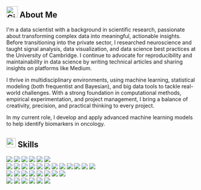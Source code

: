 ## <img src="https://github.githubassets.com/images/modules/logos_page/GitHub-Mark.png" alt="GitHub Logo" width="30"/> **About Me**

I'm a data scientist with a background in scientific research, passionate about transforming complex data into meaningful, actionable insights. Before transitioning into the private sector, I researched neuroscience and taught signal analysis, data visualization, and data science best practices at the University of Cambridge. I continue to advocate for reproducibility and maintainability in data science by writing technical articles and sharing insights on platforms like Medium.

I thrive in multidisciplinary environments, using machine learning, statistical modeling (both frequentist and Bayesian), and big data tools to tackle real-world challenges. With a strong foundation in computational methods, empirical experimentation, and project management, I bring a balance of creativity, precision, and practical thinking to every project.

In my current role, I develop and apply advanced machine learning models to help identify biomarkers in oncology.

## <img src="https://media2.giphy.com/media/QssGEmpkyEOhBCb7e1/giphy.gif?cid=ecf05e47a0n3gi1bfqntqmob8g9aid1oyj2wr3ds3mg700bl&rid=giphy.gif" width ="25"><b> Skills</b>

<p align="left">
  <!-- Programming Languages -->
  <img src="https://img.shields.io/badge/Programming_Languages-F7DF1E?style=flat&logoColor=black" />
  <a href="https://www.python.org/"><img src="https://img.shields.io/badge/Python-3776AB?style=flat&logo=python&logoColor=white" /></a>
  <a href="https://www.r-project.org/"><img src="https://img.shields.io/badge/R-276DC3?style=flat&logo=r&logoColor=white" /></a>
  <a href="https://www.mathworks.com/"><img src="https://img.shields.io/badge/MATLAB-276DC3?style=flat" /></a>
  <a href="https://en.wikipedia.org/wiki/SQL"><img src="https://img.shields.io/badge/SQL-276DC3?style=flat" /></a>
  <a href="https://www.wolframalpha.com/input/?i=mathematica"><img src="https://img.shields.io/badge/Wolfram Mathematica-276DC3?style=flat&logo=wolframmathematica&logoColor=white" /></a>
  <br>
  <!-- Data Science & Machine Learning -->
  <img src="https://img.shields.io/badge/Data_Science_%26_Machine_Learning-F7DF1E?style=flat&logoColor=black" />
  <a href="https://pytorch.org/"><img src="https://img.shields.io/badge/PyTorch-EE4C2C?style=flat&logo=pytorch&logoColor=white" /></a>
  <a href="https://xgboost.ai/"><img src="https://img.shields.io/badge/XGBoost-FF6F00?style=flat&logo=xgboost&logoColor=white" /></a>
  <a href="https://seaborn.pydata.org/"><img src="https://img.shields.io/badge/Seaborn-3776AB?style=flat&logo=python&logoColor=white" /></a>
  <a href="https://plotly.com/"><img src="https://img.shields.io/badge/Plotly-3F4F75?style=flat&logo=plotly&logoColor=white" /></a>
  <a href="https://jupyter.org/"><img src="https://img.shields.io/badge/Jupyter-F37626?style=flat&logo=jupyter&logoColor=white" /></a>
  <a href="https://scikit-learn.org"><img src="https://img.shields.io/badge/Scikit--learn-276DC3?style=flat&logo=scikitlearn&logoColor=white" /></a>
  <a href="https://scipy.org/"><img src="https://img.shields.io/badge/SciPy-FF4B4B?style=flat&logo=scipy&logoColor=white" /></a>
  <a href="https://pandas.pydata.org"><img src="https://img.shields.io/badge/pandas-199900?style=flat&logo=pandas&logoColor=white" /></a>
  <a href="https://numpy.org"><img src="https://img.shields.io/badge/NumPy-3776AB?style=flat&logo=numpy&logoColor=white" /></a>
  <a href="https://www.statsmodels.org/stable/index.html"><img src="https://img.shields.io/badge/statsmodels-EE4C2C?style=flat&logo=python&logoColor=white" /></a>
  <a href="https://www.pymc.io/welcome.html"><img src="https://img.shields.io/badge/PyMC-EE4C2C?style=flat&logo=python&logoColor=white" /></a>
  
  <br>
  <!-- R Technologies -->
  <img src="https://img.shields.io/badge/R_Technologies-F7DF1E?style=flat&logoColor=black" />
  <a href="https://ggplot2.tidyverse.org/"><img src="https://img.shields.io/badge/ggplot2-2D3E50?style=flat&logo=r&logoColor=white" /></a>
  <a href="https://dplyr.tidyverse.org/"><img src="https://img.shields.io/badge/dplyr-276DC3?style=flat&logo=r&logoColor=white" /></a>
  <a href="https://shiny.rstudio.com/"><img src="https://img.shields.io/badge/Shiny-276DC3?style=flat&logo=r&logoColor=white" /></a>
  <a href="https://www.tidyverse.org/"><img src="https://img.shields.io/badge/Tidyverse-276DC3?style=flat&logo=r&logoColor=white" /></a>
  <a href="https://paulbuerkner.com/brms/"><img src="https://img.shields.io/badge/brms-199900?style=flat&logo=r&logoColor=white" /></a>
  <a href="https://cran.r-project.org/web/packages/lme4/index.html"><img src="https://img.shields.io/badge/lme4-276DC3?style=flat&logo=r&logoColor=white" /></a>
  <a href="https://rdrr.io/cran/lme4/man/glmer.html"><img src="https://img.shields.io/badge/glmer-FF5733?style=flat&logo=r&logoColor=white" /></a>
  <br>
  <!-- DevOps & Cloud -->
  <img src="https://img.shields.io/badge/DevOps_%26_Cloud-F7DF1E?style=flat&logoColor=black" />
  <a href="https://www.docker.com/"><img src="https://img.shields.io/badge/Docker-2496ED?style=flat&logo=docker&logoColor=white" /></a>
  <a href="https://aws.amazon.com/"><img src="https://img.shields.io/badge/AWS-232F3E?style=flat&logo=amazon-aws&logoColor=white" /></a>
  <a href="https://python-poetry.org/"><img src="https://img.shields.io/badge/Poetry-60A5FA?style=flat&logo=poetry&logoColor=white" /></a>
  <a href="https://docs.pytest.org/en/6.2.x/"><img src="https://img.shields.io/badge/Pytest-0A9EDC?style=flat&logo=pytest&logoColor=white" /></a>
  <a href="https://flake8.pycqa.org/en/latest/"><img src="https://img.shields.io/badge/flake8-0A9EDC?style=flat&logo=python&logoColor=white" /></a>

  <br>
